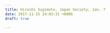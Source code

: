 ```yaml
---
title: Hiroshi Sugimoto, Japan Society, Jan. 7
date: 2017-11-15 14:03:31 +0000
draft: true

---
```

